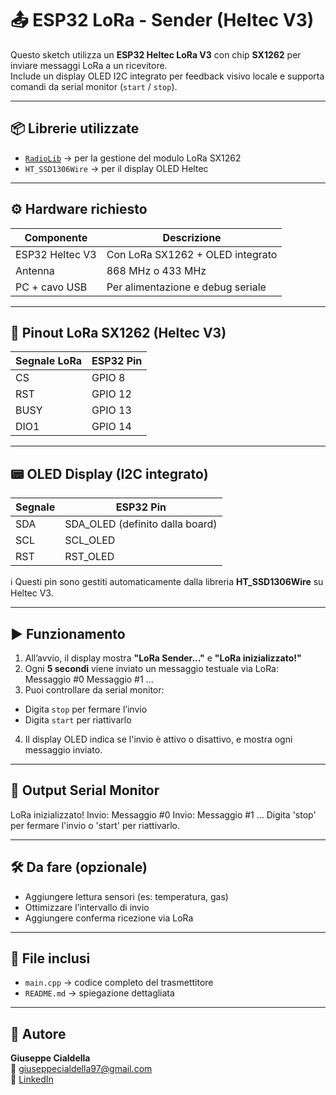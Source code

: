 
# 📤 ESP32 LoRa - Sender (Heltec V3)

Questo sketch utilizza un **ESP32 Heltec LoRa V3** con chip **SX1262** per inviare messaggi LoRa a un ricevitore.  
Include un display OLED I2C integrato per feedback visivo locale e supporta comandi da serial monitor (`start` / `stop`).

---

## 📦 Librerie utilizzate

- [`RadioLib`](https://github.com/jgromes/RadioLib) → per la gestione del modulo LoRa SX1262
- `HT_SSD1306Wire` → per il display OLED Heltec

---

## ⚙️ Hardware richiesto

| Componente        | Descrizione                     |
|-------------------|---------------------------------|
| ESP32 Heltec V3   | Con LoRa SX1262 + OLED integrato |
| Antenna           | 868 MHz o 433 MHz               |
| PC + cavo USB     | Per alimentazione e debug seriale

---

## 🔌 Pinout LoRa SX1262 (Heltec V3)

| Segnale LoRa | ESP32 Pin |
|--------------|-----------|
| CS           | GPIO 8    |
| RST          | GPIO 12   |
| BUSY         | GPIO 13   |
| DIO1         | GPIO 14   |

---

## 📟 OLED Display (I2C integrato)

| Segnale | ESP32 Pin |
|---------|-----------|
| SDA     | SDA_OLED (definito dalla board) |
| SCL     | SCL_OLED                       |
| RST     | RST_OLED                       |

ℹ️ Questi pin sono gestiti automaticamente dalla libreria **HT_SSD1306Wire** su Heltec V3.

---

## ▶️ Funzionamento

1. All’avvio, il display mostra **"LoRa Sender..."** e **"LoRa inizializzato!"**
2. Ogni **5 secondi** viene inviato un messaggio testuale via LoRa:
   Messaggio #0
   Messaggio #1
   ...
3. Puoi controllare da serial monitor:
- Digita `stop` per fermare l’invio
- Digita `start` per riattivarlo
4. Il display OLED indica se l'invio è attivo o disattivo, e mostra ogni messaggio inviato.

---

## 🧪 Output Serial Monitor
LoRa inizializzato!
Invio: Messaggio #0
Invio: Messaggio #1
...
Digita 'stop' per fermare l'invio o 'start' per riattivarlo.

---

## 🛠️ Da fare (opzionale)

- Aggiungere lettura sensori (es: temperatura, gas)
- Ottimizzare l’intervallo di invio
- Aggiungere conferma ricezione via LoRa

---

## 📁 File inclusi

- `main.cpp` → codice completo del trasmettitore
- `README.md` → spiegazione dettagliata

---

## 👤 Autore

**Giuseppe Cialdella**  
📧 giuseppecialdella97@gmail.com  
🔗 [LinkedIn](https://www.linkedin.com/in/giuseppe-cialdella-2b582a295)



